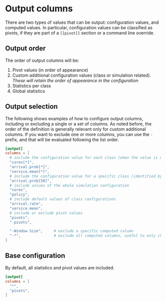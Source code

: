 # Output columns

There are two types of values that can be output: configuration values, and computed values.
In particular, configuration values can be classified as pivots, if they are part of a `[[pivot]]` section or a command line override.

## Output order

The order of output columns will be:

1. Pivot values (in order of appearance)
2. Custom additional configuration values (class or simulation related).
   _These will retain the order of appearance in the configuration_
3. Statistics per class
4. Global statistics

## Output selection

The following shows examples of how to configure output columns, including or excluding a single or a set of columns.
As noted before, the order of the definition is generally relevant only for custom additional columns.
If you want to exclude one or more columns, you can use the `-` prefix, and that will be evaluated following the list order.

```toml
[output]
columns = [
  # include the configuration value for each class (when the value is not explicit and the default is available, the latter is used)
  "cores[*]",
  "arrival.prob[*]",
  "service.mean[*]",
  # include the configuration value for a specific class (identified by the cores value, or by name if defined)
  "arrival.prob[50]",
  # include values of the whole simulation configuration
  "cores",
  "policy",
  # include default values of class configurations
  "arrival.rate",
  "service.mean",
  # include or exclude pivot values
  "pivots",
  "-pivots",

  "-Window Size",     # exclude a specific computed column
  "-*",               # exclude all computed columns, useful to only choose a handful of columns
]
```

## Base configuration

By default, all statistics and pivot values are included.

```toml
[output]
columns = [
  "*",
  "pivots",
]
```
